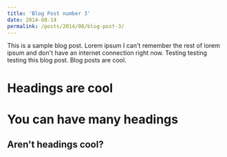 ```yaml
---
title: 'Blog Post number 3'
date: 2014-08-14
permalink: /posts/2014/08/blog-post-3/
---
```


This is a sample blog post. Lorem ipsum I can't remember the rest of lorem ipsum and don't have an internet connection right now. Testing testing testing this blog post. Blog posts are cool. 

Headings are cool
======

You can have many headings
======

Aren't headings cool?
------